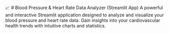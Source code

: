📈 # Blood Pressure & Heart Rate Data Analyzer (Streamlit App)
A powerful and interactive Streamlit application designed to analyze and visualize your blood pressure and heart rate data. Gain insights into your cardiovascular health trends with intuitive charts and statistics.